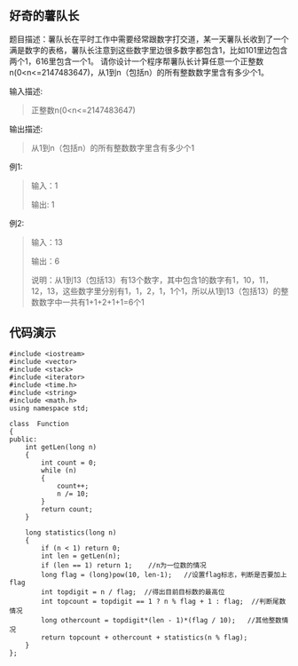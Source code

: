 ## 好奇的薯队长 ##
题目描述：薯队长在平时工作中需要经常跟数字打交道，某一天薯队长收到了一个满是数字的表格，薯队长注意到这些数字里边很多数字都包含1，比如101里边包含两个1，616里包含一个1。
请你设计一个程序帮薯队长计算任意一个正整数n(0<n<=2147483647)，从1到n（包括n）的所有整数数字里含有多少个1。

输入描述:


> 正整数n(0<n<=2147483647)


输出描述:


> 从1到n（包括n）的所有整数数字里含有多少个1


例1:

> 输入：1
> 
> 输出: 1

例2:

> 输入：13
> 
> 输出：6
> 
> 说明：从1到13（包括13）有13个数字，其中包含1的数字有1，10，11，12，13，这些数字里分别有1，1，2，1，1个1，所以从1到13（包括13）的整数数字中一共有1+1+2+1+1=6个1

## 代码演示 ##
    #include <iostream>
    #include <vector>
    #include <stack>
    #include <iterator>
    #include <time.h>
    #include <string>
    #include <math.h>
    using namespace std;
    
    class  Function
    {
    public:
    	int getLen(long n)
	    {
            int count = 0;
            while (n)
            {
                count++;
                n /= 10;
            }
            return count;
	    }

	    long statistics(long n)
	    {
            if (n < 1) return 0;
            int len = getLen(n);
            if (len == 1) return 1;    //n为一位数的情况
            long flag = (long)pow(10, len-1);   //设置flag标志，判断是否要加上flag
            int topdigit = n / flag;  //得出目前目标数的最高位
            int topcount = topdigit == 1 ? n % flag + 1 : flag;  //判断尾数情况
            long othercount = topdigit*(len - 1)*(flag / 10);   //其他整数情况
            return topcount + othercount + statistics(n % flag);
	    }
    };


